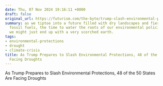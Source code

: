 ```yaml
---
date: Thu, 07 Nov 2024 19:16:11 +0000
draft: false
original_url: https://futurism.com/the-byte/trump-slash-environmental-protections-states-droughts
summary: as we tiptoe into a future filled with dry landscapes and fiery debates over
  fossil fuels, the time to water the roots of our environmental policies is now or
  we might just end up with a very scorched earth.
tags:
- environmental-protections
- drought
- climate-crisis
title: As Trump Prepares to Slash Environmental Protections, 48 of the 50 States Are
  Facing Droughts
---
```


As Trump Prepares to Slash Environmental Protections, 48 of the 50 States Are Facing Droughts